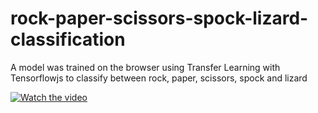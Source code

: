 # rock-paper-scissors-spock-lizard-classification
A model was trained on the browser using Transfer Learning with Tensorflowjs to classify between rock, paper, scissors, spock and lizard 

[![Watch the video](https://j.gifs.com/PjkmXy.gif)](https://drive.google.com/drive/u/0/my-drive?q=type:video%20parent:0AP2tDCynDlKjUk9PVA)
